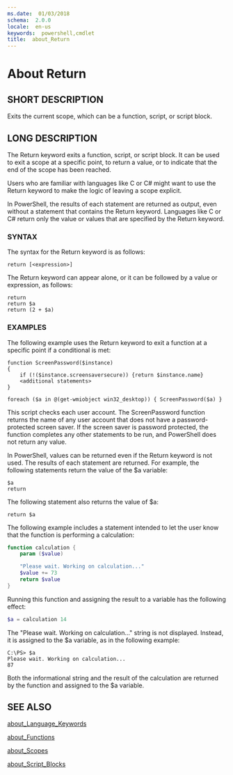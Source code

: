 ```yaml
---
ms.date:  01/03/2018
schema:  2.0.0
locale:  en-us
keywords:  powershell,cmdlet
title:  about_Return
---
```


# About Return

## SHORT DESCRIPTION

Exits the current scope, which can be a function, script, or script block.

## LONG DESCRIPTION

 The Return keyword exits a function, script, or script block. It can be used
 to exit a scope at a specific point, to return a value, or to indicate that
 the end of the scope has been reached.

Users who are familiar with languages like C or C\# might want to use the
Return keyword to make the logic of leaving a scope explicit.

In PowerShell, the results of each statement are returned as output,
even without a statement that contains the Return keyword. Languages like C or
C\# return only the value or values that are specified by the Return keyword.

### SYNTAX

The syntax for the Return keyword is as follows:

```
return [<expression>]
```

The Return keyword can appear alone, or it can be followed by a value or
expression, as follows:

```
return
return $a
return (2 + $a)
```


### EXAMPLES

The following example uses the Return keyword to exit a function at a specific
point if a conditional is met:

```
function ScreenPassword($instance)
{
    if (!($instance.screensaversecure)) {return $instance.name}
    <additional statements>
}

foreach ($a in @(get-wmiobject win32_desktop)) { ScreenPassword($a) }
```

This script checks each user account. The ScreenPassword function returns the
name of any user account that does not have a password-protected screen saver.
If the screen saver is password protected, the function completes any other
statements to be run, and PowerShell does not return any value.

In PowerShell, values can be returned even if the Return keyword is not used.
The results of each statement are returned. For example, the following
statements return the value of the \$a variable:

```
$a
return
```

The following statement also returns the value of $a:

```
return $a
```

The following example includes a statement intended to let the user know that
the function is performing a calculation:

```powershell
function calculation {
    param ($value)

    "Please wait. Working on calculation..."
    $value += 73
    return $value
}
```

Running this function and assigning the result to a variable has the following
effect:

```powershell
$a = calculation 14
```

The "Please wait. Working on calculation..." string is not displayed. Instead,
it is assigned to the $a variable, as in the following example:

```output
C:\PS> $a
Please wait. Working on calculation...
87
```

Both the informational string and the result of the calculation are returned
by the function and assigned to the \$a variable.

## SEE ALSO

[about_Language_Keywords](about_Language_Keywords.md)

[about_Functions](about_Functions.md)

[about_Scopes](about_Scopes.md)

[about_Script_Blocks](about_Script_Blocks.md)